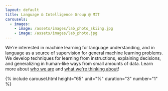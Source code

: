 ```yaml
---
layout: default
title: Language & Intelligence Group @ MIT
carousels:
  - images: 
    - image: /assets/images/lab_photo_skiing.jpg
    - image: /assets/images/lab_photo.jpg
---
```


We're interested in machine learning for language understanding, and in language
as a source of supervision for general machine learning problems. We develop
techniques for learning from instructions, explaining decisions, and
generalizing in human-like ways from small amounts of data. Learn more about
[who we are](people.html) and [what we're thinking about](research.html)!


{% include carousel.html height="65" unit="%" duration="3" number="1" %}

<!-- <img src="assets/images/lab_photo_skiing.png" alt="Group photo"> -->
<!-- <p style='text-align: right;'> Photo from our 2023 lab retreat in New Hampshire. </p> -->

